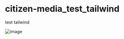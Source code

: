 # citizen-media_test_tailwind
test tailwind

![image](https://user-images.githubusercontent.com/87169493/225805340-572f36e1-f4e0-4d8f-a280-36ebb590b736.png)
